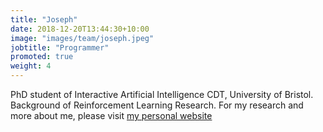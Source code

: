 ```yaml
---
title: "Joseph"
date: 2018-12-20T13:44:30+10:00
image: "images/team/joseph.jpeg"
jobtitle: "Programmer"
promoted: true
weight: 4
---
```


PhD student of Interactive Artificial Intelligence CDT, University of Bristol. Background of Reinforcement Learning Research. For my research and more about me, please visit [my personal website](https://josephtrevorrow.github.io)